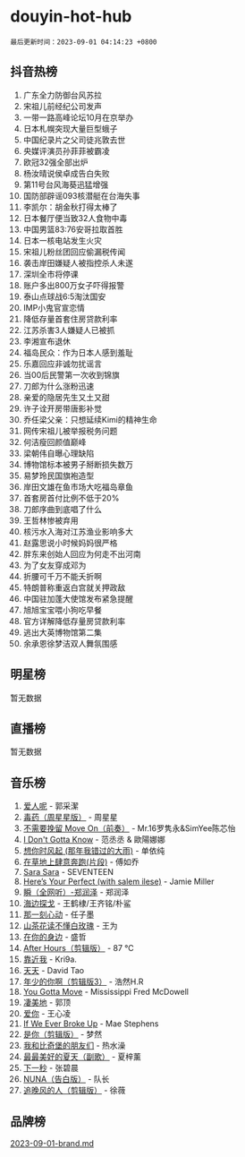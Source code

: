 # douyin-hot-hub

`最后更新时间：2023-09-01 04:14:23 +0800`

## 抖音热榜

1. 广东全力防御台风苏拉
1. 宋祖儿前经纪公司发声
1. 一带一路高峰论坛10月在京举办
1. 日本札幌突现大量巨型蛾子
1. 中国纪录片之父司徒兆敦去世
1. 央媒评演员孙菲菲被霸凌
1. 欧冠32强全部出炉
1. 杨汝晴说侯卓成告白失败
1. 第11号台风海葵迅猛增强
1. 国防部辟谣093核潜艇在台海失事
1. 李凯尔：胡金秋打得太棒了
1. 日本餐厅便当致32人食物中毒
1. 中国男篮83:76安哥拉取首胜
1. 日本一核电站发生火灾
1. 宋祖儿粉丝团回应偷漏税传闻
1. 袭击岸田嫌疑人被指控杀人未遂
1. 深圳全市将停课
1. 账户多出800万女子吓得报警
1. 泰山点球战6:5淘汰国安
1. IMP小鬼官宣恋情
1. 降低存量首套住房贷款利率
1. 江苏杀害3人嫌疑人已被抓
1. 李湘宣布退休
1. 福岛民众：作为日本人感到羞耻
1. 乐嘉回应非诚勿扰谣言
1. 当00后民警第一次收到锦旗
1. 刀郎为什么涨粉迅速
1. 亲爱的隐居先生又土又甜
1. 许子诠开房带唐影补觉
1. 乔任梁父亲：只想延续Kimi的精神生命
1. 网传宋祖儿被举报税务问题
1. 何洁瘦回颜值巅峰
1. 梁朝伟自曝心理缺陷
1. 博物馆标本被男子掰断损失数万
1. 易梦玲民国旗袍造型
1. 岸田文雄在鱼市场大吃福岛章鱼
1. 首套房首付比例不低于20%
1. 刀郎序曲到底唱了什么
1. 王哲林惨被弃用
1. 核污水入海对江苏渔业影响多大
1. 赵露思说小时候妈妈很严格
1. 胖东来创始人回应为何走不出河南
1. 为了女友穿成邓为
1. 折腰可千万不能夭折啊
1. 特朗普称重返白宫就关押政敌
1. 中国驻加蓬大使馆发布紧急提醒
1. 旭旭宝宝喂小狗吃早餐
1. 官方详解降低存量房贷款利率
1. 逃出大英博物馆第二集
1. 余承恩徐梦洁双人舞氛围感

## 明星榜

暂无数据

## 直播榜

暂无数据

## 音乐榜

1. [爱人呢](https://sf3-cdn-tos.douyinstatic.com/obj/tos-cn-ve-2774/2041dc10f3c442f1992b439a00eaf2ba) - 郭采潔
1. [毒药（周星星版）](https://sf3-cdn-tos.douyinstatic.com/obj/tos-cn-ve-2774/oAXunb2JtDTQMcBfaEkg8Be5IhZQCmGByB0V33) - 周星星
1. [不需要挽留 Move On（前奏）](https://sf3-cdn-tos.douyinstatic.com/obj/tos-cn-ve-2774/ooCBhgCCkF4nExzQL9WZSUbitfA8IsDkgQIYhe) - Mr.16罗隽永&SimYee陈芯怡
1. [I Don't Gotta Know](https://sf3-cdn-tos.douyinstatic.com/obj/tos-cn-ve-2774/o8nCfgMGwCsAvgDe5bzzaDQDFf6ksAUxrlFC8J) - 范丞丞 & 歐陽娜娜
1. [想你时风起 (那年我错过的大雨)](https://sf3-cdn-tos.douyinstatic.com/obj/tos-cn-ve-2774/ooR7G8ftDMzIgnxa0HbReM4CZ74qknQABLtHB1) - 单依纯
1. [在草地上肆意奔跑(片段)](https://sf3-cdn-tos.douyinstatic.com/obj/tos-cn-ve-2774/8831d494742f45dabdfa8adb8b817259) - 傅如乔
1. [Sara Sara](https://sf3-cdn-tos.douyinstatic.com/obj/tos-cn-ve-2774/oAceDXU2gVHZCQFrkrYmX8e5tUBxQPb6Bmd2nF) - SEVENTEEN
1. [Here’s Your Perfect (with salem ilese)](https://sf6-cdn-tos.douyinstatic.com/obj/tos-cn-ve-2774/076b1576c6c546598f803fe53da388a7) - Jamie Miller
1. [瞬（全网听）-郑润泽](https://sf3-cdn-tos.douyinstatic.com/obj/tos-cn-ve-2774/o4Vb9eJZClCZTnRQYy0BRSeHGrDtrkrQgIBvQt) - 郑润泽
1. [海边探戈](https://sf6-cdn-tos.douyinstatic.com/obj/tos-cn-ve-2774/os9gE0VQCGqt6VQkZDyBBYvfSDY0QFe3vVmubn) - 王鹤棣/王齐铭/朴鲨
1. [那一刻心动](https://sf3-cdn-tos.douyinstatic.com/obj/tos-cn-ve-2774/4c0ed00133e3439592b4741c72acc6f3) - 任子墨
1. [山茶花读不懂白玫瑰](https://sf6-cdn-tos.douyinstatic.com/obj/tos-cn-ve-2774/osfn8B7DktrRHEPJgPCfDbw7QDQEkwC16BxZg9) - 王为
1. [在你的身边](https://sf6-cdn-tos.douyinstatic.com/obj/tos-cn-ve-2774/9dce2ee6c9f84c17a6d68458730d7ae8) - 盛哲
1. [After Hours（剪辑版）](https://sf3-cdn-tos.douyinstatic.com/obj/tos-cn-ve-2774/owgWztApWhImMFMpyEyQfAIyIusRBioqSgWk7T) - 87 ℃
1. [靠近我](https://sf6-cdn-tos.douyinstatic.com/obj/tos-cn-ve-2774/oMGCfQ3FZdrziXO1QC8zgfNXawBf91hGAIvUrY) - Kri9a.
1. [天天](https://sf6-cdn-tos.douyinstatic.com/obj/tos-cn-ve-2774/6b075c4856e34a60a1ef022c4a80dec5) - David Tao
1. [年少的你啊（剪辑版3）](https://sf6-cdn-tos.douyinstatic.com/obj/tos-cn-ve-2774/oo2vDGhzyAtN1QLfh5k1iBIpWAv2NOZQysM5tK) - 浩然H.R
1. [You Gotta Move](https://sf3-cdn-tos.douyinstatic.com/obj/tos-cn-ve-2774/a2b672af67514106b25cdfd6f1a8aad2) - Mississippi Fred McDowell
1. [凄美地](https://sf6-cdn-tos.douyinstatic.com/obj/tos-cn-ve-2774/oshF4RgFMhmTSa4jCaHNUXI0NetFtBBQBzBZdf) - 郭顶
1. [爱你](https://sf6-cdn-tos.douyinstatic.com/obj/tos-cn-ve-2774/738d8b240f1e4519b44cf31c84e02e24) - 王心凌
1. [If We Ever Broke Up](https://sf6-cdn-tos.douyinstatic.com/obj/tos-cn-ve-2774/o8onj5HDk0ImtBmO0URBfeyCDXQJMYkQ1gb8Zy) - Mae Stephens
1. [是你（剪辑版）](https://sf6-cdn-tos.douyinstatic.com/obj/tos-cn-ve-2774/46019dae783c4c969944217fe1cfafc4) - 梦然
1. [我和比奇堡的朋友们](https://sf6-cdn-tos.douyinstatic.com/obj/tos-cn-ve-2774/f0505db981ea4a6d91453a15924a82aa) - 热水澡
1. [最最美好的夏天（副歌）](https://sf3-cdn-tos.douyinstatic.com/obj/tos-cn-ve-2774/o4FMghDLZkPIkCutdrsXlbTHcaZztBfeCp9AFS) - 夏梓薰
1. [下一秒](https://sf3-cdn-tos.douyinstatic.com/obj/tos-cn-ve-2774/16eedda97153423db2501ff6373be86a) - 张碧晨
1. [NUNA（告白版）](https://sf3-cdn-tos.douyinstatic.com/obj/tos-cn-ve-2774/a65828cbd8ce41a78a430a58b49f4feb) - 队长
1. [追晚风的人（剪辑版）](https://sf3-cdn-tos.douyinstatic.com/obj/tos-cn-ve-2774/560835060af84ac29cd5c12e2a98f7eb) - 徐薇

## 品牌榜

[2023-09-01-brand.md](2023-09-01-brand.md)
